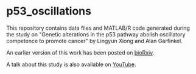 # p53_oscillations

This repository contains data files and MATLAB/R code generated during the study on "Genetic alterations in the p53 pathway abolish oscillatory competence to promote cancer" by Lingyun Xiong and Alan Garfinkel. 

An earlier version of this work has been posted on [bioRxiv](https://doi.org/10.1101/2021.02.09.430245).

A talk about this study is also available on [YouTube](https://youtu.be/AUmpgrDpT08).

